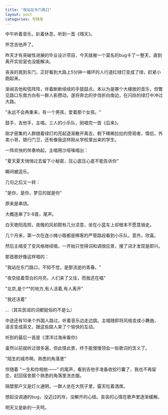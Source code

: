 ```yaml
---
title: "我站在东门路口"
layout: post
categories: 写随笔
---
```


中午听着音乐，趴着休息，听到一首《晴天》。

怀念吉他声了。

<!-- more -->

昨天才有突破性进展的毕业设计项目，今天就被一个莫名的bug卡了一整天，直到离开实验室也没能解决。

丧丧的晃到东门，正好看到大路上5分钟一循环的人行道红绿灯变成了绿，赶紧小跑起来。

渐闻吉他和弦阵阵，伴着断断续续的手鼓鼓点。本以为是哪个大楼放的音乐，但瞥见路口东南方向有一群人影攒动。遂将奔北的步伐折向南边，在闪烁的绿灯中冲过大路。

"永远不会再重来，有一个男孩，爱着那个女孩。"

鼓手，吉他手，主唱。三人的小乐队，刚唱完一首《后来》。

刚才密集的人群随着绿灯的亮起逐渐散开离去，剩下稀稀拉拉的旁观者，情侣，外卖小哥，银行门卫，还有像我这样刚从学校里出来的学生。

一阵欢快的伴奏响起，主唱用沙哑嗓唱出：

"夏天夏天悄悄过去留下小秘密，压心底压心底不能告诉你"

瞬间被逗乐。

几句之后又一转：

"是你，是你，梦见的就是你"

原来是串烧。

大概连串了5-6首，尾声。

白天艳阳高照，夜晚的风却颇有几分凉意，坐在小蓝车上却根本不愿意骑走。

几个月来，第一次在连小摊小贩都是稀客的严管路段看到小乐队，意外，欣喜。

然后主唱变了变风格继续唱，一开始只觉得词和调很应景，搜了词才发现是即兴。

那首歌好像这样唱的：

"我站在东门路口，不知不觉，是那流逝的青春。"

"夜空挂着雪白的月亮，人们来了又往，而我还在唱"

"北京,是个**的地方,有人活着,有人离开"

"我还活着"

...（其实民谣的词都挺俗的不是么）

中途还有10来个外国人路过，听着音乐边走边跳。主唱随即将风格变成小舞曲，语言变成英文，跟这些路人来了个愉快的互动。



听到的最后一首是《漂洋过海来看你》

虽然以前就听过很多遍，但此情此景，终于能慢慢领会一些歌词的含义了。

"陌生的城市啊，熟悉的角落里"

伴随着 "一生和你相依——" 的尾声，看到吉他手准备收拾行囊了，我也不再留恋，赶回宿舍那个熟悉的角落里洗衣服。

隔壁那户又是灯火通明，一群人坐在大院子里，露天吃着酒席。

想起没调通的bug，没迈过的坎，没解开的心结。丧丧的心情在歌声里逐渐缓解。

明天又是新的一天呵。